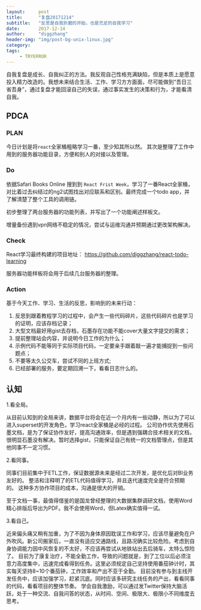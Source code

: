 ```yaml
---
layout:     post
title:      "复盘20171214"
subtitle:   "反思是自我折磨的开始，也是充足的自我学习"
date:       2017-12-14
author:     "diggzhang"
header-img: "img/post-bg-unix-linux.jpg"
category:
tags:
     - TRYERROR
---
```


自我复盘是成长、自我纠正的方法。我反观自己性格充满缺陷，但是本质上是愿意投入精力改造的。我想未来结合生活、工作、学习方方面面，尽可能做到“吾日三省吾身”，通过复盘才能回滚自己的失误，通过事实发生的决策和行为，才能看清自我。

## PDCA

### PLAN

今日计划是将`react`全家桶粗略学习一番，至少知其所以然。
其次是整理了工作中用到的服务器功能目录，方便和别人的对接以及管理。

### Do

依据Safari Books Online 搜到到 `React Frist Week`，学习了一番React全家桶，对比着过去纠结过的ng2试图找出对应联系和区别。最终完成一个todo app，并了解清楚了整个工具的调用链。

初步整理了两台服务器的功能列表，并写出了一个功能阐述样板文。

增量备份遇到vpn网络不稳定的情况，尝试与运维沟通并预期通过更改架构解决。

### Check

React学习最终构建的项目地址： https://github.com/diggzhang/react-todo-learning

服务器功能样板将会用于后续几台服务器的整理。

### Action

基于今天工作、学习、生活的反思，影响到的未来行动：

1. 反思到跟着教程学习的过程中，会产生一些代码碎片，这些代码碎片也是学习的证明，应该存档记录；
2. 大型文档最好用gist去存档，石墨存在功能不能cover大量文字提交的需求；
3. 提前整理站会内容，并说明今日工作的为什么；
4. 示例代码不能等同于实际项目代码，一定要亲手跟着敲一遍才能捕捉到一些问题点；
5. 不要等太久公交车，尝试不同的上班方式;
6. 已经部署的服务，要定期回溯一下，看看日志什么的。


## 认知

1.看全局。

从目前认知到的全局来讲，数据平台将会在近一个月内有一些动静，所以为了可以进入superset的开发角色，学习react全家桶是必经的过程。
公司协作优先使用石墨文档，是为了保证协作友好，提高沟通效率，但是遇到强耦合技术相关的文档，很明显石墨没有解决。暂时选择gist，只能保证自己有统一的文档管理点，但是其他同事不一定习惯。

2.看同事。

同事们目前集中于ETL工作，保证数据源未来是经过二次开发，是优化后对BI业务友好的。
整洁和注释明了的ETL代码值得学习，并且迭代速度完全是符合预期的。
这种多方协作项目的成本，沟通是很大的开销。

至于文档一事，最值得借鉴的是国龙曾经整理的大数据集群调研文档，使用Word精心排版后导出为PDF。我不会使用Word，但Latex确实值得一试。

3.看自己。

近来偏头痛又稍有加重，为了不因为身体原因耽误工作和学习，应该尽量避免在户外吹风。新公司搬家后，一直没有适应交通路线，且路况确实比较危险。考虑到自身协调能力因中风恢复的不太好，不应该再尝试从地铁站出去后骑车，太特么惊险了。
目前为了康复治疗，不能全勤工作，导致的问题就是，到了工位以后必须注意力高度集中，迅速完成看得到任务。这里必须规定自己坚持使用番茄钟计时，其实每天坚持8~10个番茄钟，工作效率和产出不亚于全勤。
目前没有参与到主线开发任务中，应该加强学习，赶紧沉底。同时应该多研究主线任务的产出，看看同事的代码，看看项目的整体节奏。
学会自我激励，可以通过发Twitter保持大脑活跃，处于一种交流、自我问答的状态，从时间、空间、极限大、极限小不同维度去思考。
